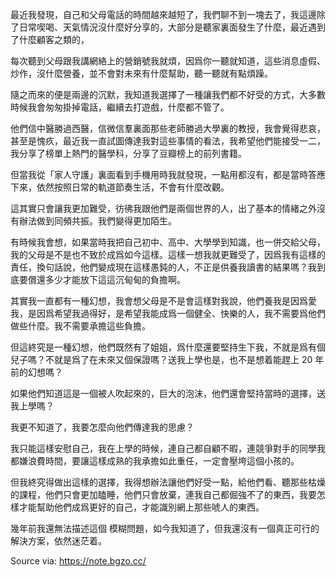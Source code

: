 最近我發現，自己和父母電話的時間越來越短了，我們聊不到一塊去了，我這邊除了日常喫喝、天氣情況沒什麼好分享的，大部分是聽家裏面發生了什麼，最近遇到了什麼顧客之類的，

每次聽到父母跟我講網絡上的營銷號我就煩，因爲你一聽就知道，這些消息虛假、炒作，沒什麼營養，並不會對未來有什麼幫助，聽一聽就有點煩躁。

隨之而來的便是兩邊的沉默，我知道我選擇了一種讓我們都不好受的方式，大多數時候我會匆匆掛掉電話，繼續去打遊戲，什麼都不管了。

他們信中醫勝過西醫，信微信羣裏面那些老師勝過大學裏的教授，我會覺得悲哀，甚至是愧疚，最近我一直試圖傳達我對這些事情的看法，我希望他們能接受一二，我分享了榜單上熱門的醫學科，分享了豆瓣榜上的前列書籍。

但當我從「家人守護」裏面看到手機用時我就發現，一點用都沒有，都是當時答應下來，依然按照日常的軌道節奏生活，不會有什麼改觀。

這其實只會讓我更加難受，彷彿我跟他們是兩個世界的人，出了基本的情緒之外沒有辦法做到同頻共振。我們變得更加陌生。

有時候我會想，如果當時我把自己初中、高中、大學學到知識，也一併交給父母，我的父母是不是也不致於成爲如今這樣。這樣一想我就更難受了，因爲我有這樣的責任，換句話說，他們變成現在這樣愚鈍的人，不正是供養我讀書的結果嗎？我到底要償還多少才能放下這這沉甸甸的負擔啊。

其實我一直都有一種幻想，我會想父母是不是會這樣對我說，他們養我是因爲愛我，是因爲希望我過得好，是希望我能成爲一個健全、快樂的人，我不需要爲他們做些什麼。我不需要承擔這些負擔。

但這終究是一種幻想，他們既然有了姐姐，爲什麼還要堅持生下我，不就是爲有個兒子嗎？不就是爲了在未來又個保證嗎？送我上學也是，也不是想着能趕上 20 年前的幻想嗎？

如果他們知道這是一個被人吹起來的，巨大的泡沫，他們還會堅持當時的選擇，送我上學嗎？

我更不知道了，我要怎麼向他們傳達我的思慮？

我只能這樣安慰自己，我在上學的時候，連自己都自顧不暇，連競爭對手的同學我都嫌浪費時間，要讓這樣成熟的我承擔如此重任，一定會壓垮這個小孩的。

但我終究得做出這樣的選擇，我得想辦法讓他們好受一點，給他們看、聽那些枯燥的課程，他們只會更加瞌睡，他們只會放棄，連我自己都倔強不了的東西，我要怎樣才能幫助他們成爲更好的自己，才能識別網上那些唬人的東西。

幾年前我還無法描述這個 模糊問題，如今我知道了，但我還沒有一個真正可行的解決方案，依然迷茫着。

Source via: https://note.bgzo.cc/